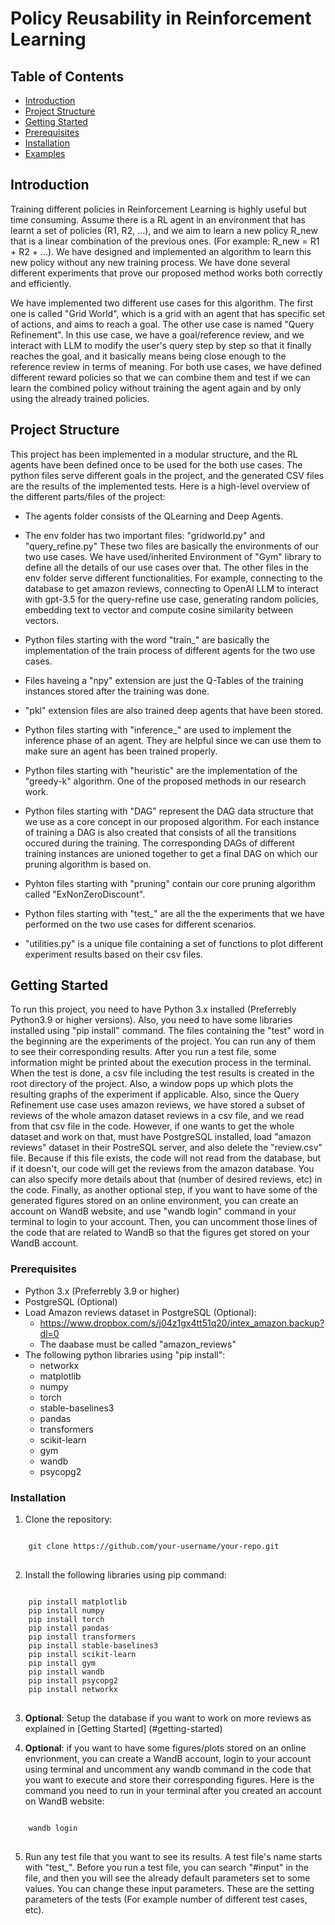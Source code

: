# Policy Reusability in Reinforcement Learning

## Table of Contents
- [Introduction](#introduction)
- [Project Structure](#project-structure)
- [Getting Started](#getting-started)
- [Prerequisites](#prerequisites)
- [Installation](#installation)
- [Examples](#examples)


## Introduction
Training different policies in Reinforcement Learning is highly useful but time consuming. Assume there is a RL agent in an environment that has learnt a set of policies (R1, R2, ...), and we aim to learn a new policy R_new that is a linear combination of the previous ones. (For example: R_new = R1 + R2 + ...). We have designed and implemented an algorithm to learn this new policy without any new training process. We have done several different experiments that prove our proposed method works both correctly and efficiently. 

We have implemented two different use cases for this algorithm. The first one is called "Grid World", which is a grid with an agent that has specific set of actions, and aims to reach a goal. The other use case is named "Query Refinement". In this use case, we have a goal/reference review, and we interact with LLM to modify the user's query step by step so that it finally reaches the goal, and it basically means being close enough to the reference review in terms of meaning. For both use cases, we have defined different reward policies so that we can combine them and test if we can learn the combined policy without training the agent again and by only using the already trained policies. 

## Project Structure
This project has been implemented in a modular structure, and the RL agents have been defined once to be used for the both use cases. The python files serve different goals in the project, and the generated CSV files are the results of the implemented tests. Here is a high-level overview of the different parts/files of the project:

- The agents folder consists of the QLearning and Deep Agents. 

- The env folder has two important files: 
"gridworld.py" and "query_refine.py"
These two files are basically the environments of our two use cases. We have used/inherited Environment of "Gym" library to define all the details of our use cases over that. 
The other files in the env folder serve different functionalities. For example, connecting to the database to get amazon reviews, connecting to OpenAI LLM to interact  with gpt-3.5 for the query-refine use case, generating random policies, embedding text to vector and compute cosine similarity between vectors. 

- Python files starting with the word "train_" are basically the implementation of the train process of different agents for the two use cases. 

- Files haveing a "npy" extension are just the Q-Tables of the training instances stored after the training was done. 

- "pkl" extension files are also trained deep agents that have been stored. 

- Python files starting with "inference_" are used to implement the inference phase of an agent. They are helpful since we can use them to make sure an agent has been trained properly.

- Python files starting with "heuristic" are the implementation of the "greedy-k" algorithm. One of the proposed methods in our research work. 

- Python files starting with "DAG" represent the DAG data structure that we use as a core concept in our proposed algorithm. For each instance of training a DAG is also created that consists of all the transitions occured during the training. The corresponding DAGs of different training instances are unioned together to get a final DAG on which our pruning algorithm is based on.

- Pyhton files starting with "pruning" contain our core pruning algorithm called "ExNonZeroDiscount". 

- Python files starting with "test_" are all the the experiments that we have performed on the two use cases for different scenarios. 

- "utilities.py" is a unique file containing a set of functions to plot different experiment results based on their csv files. 


## Getting Started
To run this project, you need to have Python 3.x installed (Preferrebly Python3.9 or higher versions). Also, you need to have some libraries installed using "pip install" command. 
The files containing the "test" word in the beginning are the experiments of the project. You can run any of them to see their corresponding results. After you run a test file, some information might be printed about the execution process in the terminal. When the test is done, a csv file including the test results is created in the root directory of the project. Also, a window pops up which plots the resulting graphs of the experiment if applicable. 
Also, since the Query Refinement use case uses amazon reviews, we have stored a subset of reviews of the whole amazon dataset reviews in a csv file, and we read from that csv file in the code. However, if one wants to get the whole dataset and work on that, must have PostgreSQL installed, load "amazon reviews" dataset in their PostreSQL server, and also delete the "review.csv" file. Because if this file exists, the code will not read from the database, but if it doesn't, our code will get the reviews from the amazon database. You can also specify more details about that (number of desired reviews, etc) in the code.
Finally, as another optional step, if you want to have some of the generated figures stored on an online environment, you can create an account on WandB website, and use "wandb login" command in your terminal to login to your account. Then, you can uncomment those lines of the code that are related to WandB so that the figures get stored on your WandB account. 

### Prerequisites
- Python 3.x (Preferrebly 3.9 or higher)
- PostgreSQL (Optional)
- Load Amazon reviews dataset in PostgreSQL (Optional):
    - https://www.dropbox.com/s/j04z1gx4tt51q20/intex_amazon.backup?dl=0
    - The daabase must be called "amazon_reviews"
- The following python libraries using "pip install":
    - networkx
    - matplotlib
    - numpy
    - torch
    - stable-baselines3
    - pandas
    - transformers
    - scikit-learn
    - gym
    - wandb 
    - psycopg2


### Installation

1. Clone the repository:
<pre>
<code>
    git clone https://github.com/your-username/your-repo.git
</code>
</pre>
2. Install the following libraries using pip command:
<pre>
<code>
    pip install matplotlib
    pip install numpy
    pip install torch
    pip install pandas
    pip install transformers
    pip install stable-baselines3
    pip install scikit-learn
    pip install gym
    pip install wandb
    pip install psycopg2
    pip install networkx
</code>
</pre>
3. **Optional**: Setup the database if you want to work on more reviews as explained in [Getting Started]    (#getting-started)

4. **Optional**: if you want to have some figures/plots stored on an online envrionment, you can create a WandB account, login to your account using terminal and uncomment any wandb command in the code that you want to execute and store their corresponding figures. Here is the command you need to run in your terminal after you created an account on WandB website:
<pre>
<code>
    wandb login
</code>
</pre>

5. Run any test file that you want to see its results. A test file's name starts with "test_". Before you run a test file, you can search "#input" in the file, and then you will see the already default parameters set to some values. You can change these input parameters. These are the setting parameters of the tests (For example number of different test cases, etc). 

